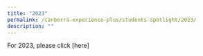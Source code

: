 ```yaml
---
title: "2023"
permalink: /canberra-experience-plus/students-spotlight/2023/
description: ""
---
```

For 2023, please click [here]